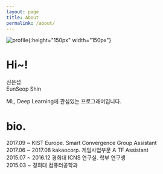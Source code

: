 ```yaml
---
layout: page
title: About
permalink: /about/
---
```


![profile](https://user-images.githubusercontent.com/6357456/27507796-0e87868a-5912-11e7-8f99-31a6f141d4bc.jpg){:height="150px" width="150px"}

# Hi~!
신은섭  
EunSeop Shin  

ML, Deep Learning에 관심있는 프로그래머입니다.  


# bio.  
2017.09 ~ KIST Europe. Smart Convergence Group Assistant  
2017.06 ~ 2017.08 kakaocorp. 게임사업부문 A TF Assistant  
2015.07 ~ 2016.12 경희대 ICNS 연구실. 학부 연구생  
2015.03 ~ 경희대 컴퓨터공학과  
